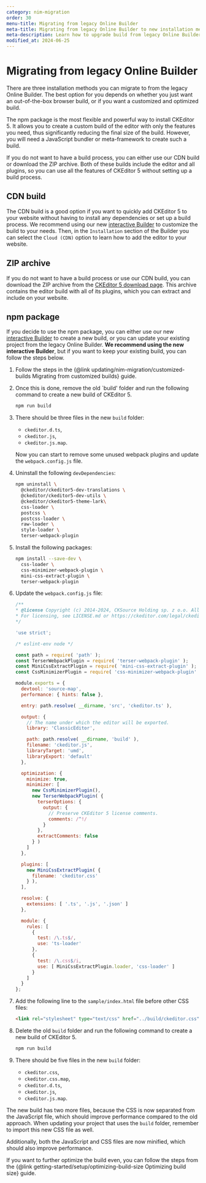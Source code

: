 ```yaml
---
category: nim-migration
order: 30
menu-title: Migrating from legacy Online Builder
meta-title: Migrating from legacy Online Builder to new installation methods | CKEditor5 documentation
meta-description: Learn how to upgrade build from legacy Online Builder to the new installation methods.
modified_at: 2024-06-25
---
```


# Migrating from legacy Online Builder

There are three installation methods you can migrate to from the legacy Online Builder. The best option for you depends on whether you just want an out-of-the-box browser build, or if you want a customized and optimized build.

The npm package is the most flexible and powerful way to install CKEditor 5. It allows you to create a custom build of the editor with only the features you need, thus significantly reducing the final size of the build. However, you will need a JavaScript bundler or meta-framework to create such a build.

If you do not want to have a build process, you can either use our CDN build or download the ZIP archive. Both of these builds include the editor and all plugins, so you can use all the features of CKEditor 5 without setting up a build process.

## CDN build

The CDN build is a good option if you want to quickly add CKEditor 5 to your website without having to install any dependencies or set up a build process. We recommend using our new [interactive Builder](https://ckeditor.com/ckeditor-5/builder?redirect=docs) to customize the build to your needs. Then, in the `Installation` section of the Builder you can select the `Cloud (CDN)` option to learn how to add the editor to your website.

## ZIP archive

If you do not want to have a build process or use our CDN build, you can download the ZIP archive from the [CKEditor 5 download page](https://ckeditor.com/ckeditor-5/download/#zip). This archive contains the editor build with all of its plugins, which you can extract and include on your website.

## npm package

If you decide to use the npm package, you can either use our new [interactive Builder](https://ckeditor.com/ckeditor-5/builder?redirect=docs) to create a new build, or you can update your existing project from the legacy Online Builder. **We recommend using the new interactive Builder**, but if you want to keep your existing build, you can follow the steps below.

1. Follow the steps in the {@link updating/nim-migration/customized-builds Migrating from customized builds} guide.
  
2. Once this is done, remove the old `build' folder and run the following command to create a new build of CKEditor 5.

    ```bash
    npm run build
    ```

3. There should be three files in the new `build` folder:

      * `ckeditor.d.ts`,
      * `ckeditor.js`,
      * `ckeditor.js.map`.

    Now you can start to remove some unused webpack plugins and update the `webpack.config.js` file.

4. Uninstall the following `devDependencies`:

    ```bash
    npm uninstall \
      @ckeditor/ckeditor5-dev-translations \
      @ckeditor/ckeditor5-dev-utils \
      @ckeditor/ckeditor5-theme-lark\
      css-loader \
      postcss \
      postcss-loader \
      raw-loader \
      style-loader \
      terser-webpack-plugin
    ```

5. Install the following packages:

    ```bash
    npm install --save-dev \
      css-loader \
      css-minimizer-webpack-plugin \
      mini-css-extract-plugin \
      terser-webpack-plugin
    ```

6. Update the `webpack.config.js` file:

    ```js
    /**
    * @license Copyright (c) 2014-2024, CKSource Holding sp. z o.o. All rights reserved.
    * For licensing, see LICENSE.md or https://ckeditor.com/legal/ckeditor-oss-license
    */

    'use strict';

    /* eslint-env node */

    const path = require( 'path' );
    const TerserWebpackPlugin = require( 'terser-webpack-plugin' );
    const MiniCssExtractPlugin = require( 'mini-css-extract-plugin' );
    const CssMinimizerPlugin = require( 'css-minimizer-webpack-plugin' );

    module.exports = {
      devtool: 'source-map',
      performance: { hints: false },

      entry: path.resolve( __dirname, 'src', 'ckeditor.ts' ),

      output: {
        // The name under which the editor will be exported.
        library: 'ClassicEditor',

        path: path.resolve( __dirname, 'build' ),
        filename: 'ckeditor.js',
        libraryTarget: 'umd',
        libraryExport: 'default'
      },

      optimization: {
        minimize: true,
        minimizer: [
          new CssMinimizerPlugin(),
          new TerserWebpackPlugin( {
            terserOptions: {
              output: {
                // Preserve CKEditor 5 license comments.
                comments: /^!/
              }
            },
            extractComments: false
          } )
        ]
      },

      plugins: [
        new MiniCssExtractPlugin( {
          filename: 'ckeditor.css'
        } ),
      ],

      resolve: {
        extensions: [ '.ts', '.js', '.json' ]
      },

      module: {
        rules: [
          {
            test: /\.ts$/,
            use: 'ts-loader'
          },
          {
            test: /\.css$/i,
            use: [ MiniCssExtractPlugin.loader, 'css-loader' ]
          }
        ]
      }
    };
    ```

7. Add the following line to the `sample/index.html` file before other CSS files:
  
    ```html
    <link rel="stylesheet" type="text/css" href="../build/ckeditor.css">
    ```

8. Delete the old `build` folder and run the following command to create a new build of CKEditor 5.

    ```bash
    npm run build
    ```

9. There should be five files in the new `build` folder:

    * `ckeditor.css`,
    * `ckeditor.css.map`,
    * `ckeditor.d.ts`,
    * `ckeditor.js`,
    * `ckeditor.js.map`.

The new build has two more files, because the CSS is now separated from the JavaScript file, which should improve performance compared to the old approach. When updating your project that uses the `build` folder, remember to import this new CSS file as well.

Additionally, both the JavaScript and CSS files are now minified, which should also improve performance.

If you want to further optimize the build even, you can follow the steps from the {@link getting-started/setup/optimizing-build-size Optimizing build size} guide.
